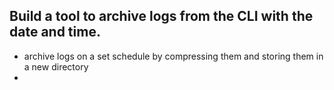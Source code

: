 **Build a tool to archive logs from the CLI with the date and time.**
-------------------------------------------------
- archive logs on a set schedule by compressing them and storing them in a new directory
-